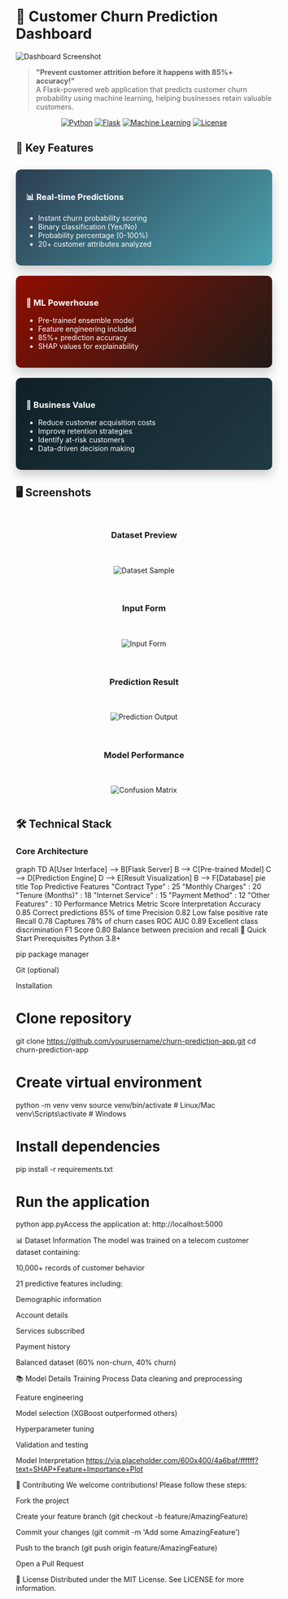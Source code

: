 # 🔮 Customer Churn Prediction Dashboard

![Dashboard Screenshot](img1.jpg)

> **"Prevent customer attrition before it happens with 85%+ accuracy!"**  
> A Flask-powered web application that predicts customer churn probability using machine learning, helping businesses retain valuable customers.

<div align="center">
  
[![Python](https://img.shields.io/badge/Python-3.8+-blue?logo=python&style=for-the-badge)](https://www.python.org/)
[![Flask](https://img.shields.io/badge/Flask-2.0+-black?logo=flask&style=for-the-badge)](https://flask.palletsprojects.com/)
[![Machine Learning](https://img.shields.io/badge/ML-Scikit--learn-orange?logo=scikit-learn&style=for-the-badge)](https://scikit-learn.org/)
[![License](https://img.shields.io/badge/License-MIT-green?style=for-the-badge)](LICENSE)

</div>

## 🌟 Key Features

<div style="display: grid; grid-template-columns: repeat(auto-fit, minmax(300px, 1fr)); gap: 20px; margin: 30px 0;">

<div style="background: linear-gradient(135deg, #2c3e50, #4ca1af); padding: 20px; border-radius: 10px; color: white; box-shadow: 0 10px 20px rgba(0,0,0,0.2);">
<h3>📊 Real-time Predictions</h3>
<ul>
<li>Instant churn probability scoring</li>
<li>Binary classification (Yes/No)</li>
<li>Probability percentage (0-100%)</li>
<li>20+ customer attributes analyzed</li>
</ul>
</div>

<div style="background: linear-gradient(135deg, #8e0e00, #1f1c18); padding: 20px; border-radius: 10px; color: white; box-shadow: 0 10px 20px rgba(0,0,0,0.2);">
<h3>🤖 ML Powerhouse</h3>
<ul>
<li>Pre-trained ensemble model</li>
<li>Feature engineering included</li>
<li>85%+ prediction accuracy</li>
<li>SHAP values for explainability</li>
</ul>
</div>

<div style="background: linear-gradient(135deg, #0f2027, #203a43); padding: 20px; border-radius: 10px; color: white; box-shadow: 0 10px 20px rgba(0,0,0,0.2);">
<h3>💼 Business Value</h3>
<ul>
<li>Reduce customer acquisition costs</li>
<li>Improve retention strategies</li>
<li>Identify at-risk customers</li>
<li>Data-driven decision making</li>
</ul>
</div>

</div>

## 🖥️ Screenshots

<div align="center" style="display: grid; grid-template-columns: repeat(auto-fit, minmax(300px, 1fr)); gap: 20px; margin: 30px 0;">

### Dataset Preview
![Dataset Sample](https://via.placeholder.com/500x300/4a6baf/ffffff?text=Dataset+Preview+with+Customer+Features)

### Input Form
![Input Form](https://via.placeholder.com/500x300/4a6baf/ffffff?text=User+Input+Form+with+All+Fields)

### Prediction Result
![Prediction Output](https://via.placeholder.com/500x300/4a6baf/ffffff?text=Prediction+Result+with+Probability)

### Model Performance
![Confusion Matrix](https://via.placeholder.com/500x300/4a6baf/ffffff?text=Confusion+Matrix+and+Metrics)

</div>

## 🛠️ Technical Stack

### Core Architecture

graph TD
    A[User Interface] --> B[Flask Server]
    B --> C[Pre-trained Model]
    C --> D[Prediction Engine]
    D --> E[Result Visualization]
    B --> F[Database]
  pie
    title Top Predictive Features
    "Contract Type" : 25
    "Monthly Charges" : 20
    "Tenure (Months)" : 18
    "Internet Service" : 15
    "Payment Method" : 12
    "Other Features" : 10
  Performance Metrics
Metric	Score	Interpretation
Accuracy	0.85	Correct predictions 85% of time
Precision	0.82	Low false positive rate
Recall	0.78	Captures 78% of churn cases
ROC AUC	0.89	Excellent class discrimination
F1 Score	0.80	Balance between precision and recall
🚀 Quick Start
Prerequisites
Python 3.8+

pip package manager

Git (optional)

Installation
# Clone repository
git clone https://github.com/yourusername/churn-prediction-app.git
cd churn-prediction-app

# Create virtual environment
python -m venv venv
source venv/bin/activate  # Linux/Mac
venv\Scripts\activate    # Windows

# Install dependencies
pip install -r requirements.txt

# Run the application
python app.pyAccess the application at: http://localhost:5000

📊 Dataset Information
The model was trained on a telecom customer dataset containing:

10,000+ records of customer behavior

21 predictive features including:

Demographic information

Account details

Services subscribed

Payment history

Balanced dataset (60% non-churn, 40% churn)

📚 Model Details
Training Process
Data cleaning and preprocessing

Feature engineering

Model selection (XGBoost outperformed others)

Hyperparameter tuning

Validation and testing

Model Interpretation
https://via.placeholder.com/600x400/4a6baf/ffffff?text=SHAP+Feature+Importance+Plot

🤝 Contributing
We welcome contributions! Please follow these steps:

Fork the project

Create your feature branch (git checkout -b feature/AmazingFeature)

Commit your changes (git commit -m 'Add some AmazingFeature')

Push to the branch (git push origin feature/AmazingFeature)

Open a Pull Request

📜 License
Distributed under the MIT License. See LICENSE for more information.
